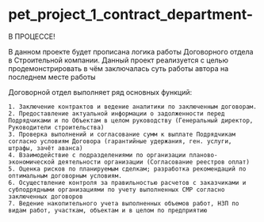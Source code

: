 # pet_project_1_contract_department-

В ПРОЦЕССЕ!

В данном проекте будет прописана логика работы Договорного отдела в Строительной компании.
Данный проект реализуется с целью продемонстрировать в чём заключалась суть работы автора на последнем месте работы

Договорной отдел выполняет ряд основных функций:

    1. Заключение контрактов и ведение аналитики по заключенным договорам.
    2. Предоставление актуальной информации о задолженности перед Подрядчиками и по Объектам в целом руководству (Генеральный директор, Руководители строительства)
    3. Проверка выполнений и согласование сумм к выплате Подрядчикам согласно условиям Договора (гарантийные удержания, ген. услуги, штрафы, зачёт аванса)
    4. Взаимодействие с подразделениями по организации планово-экономической деятельности организации (Согласование реестров оплат)
    5. Оценка рисков по планируемым сделкам; разработка рекомендаций по оптимальным договорным условиям.
    6. Осуществление контроля за правильностью расчетов с заказчиками и субподрядными организациями по учету выполненных СМР согласно заключенных договоров
    7. Ведение накопительного учета выполненных объемов работ, НЗП по видам работ, участкам, объектам и в целом по предприятию